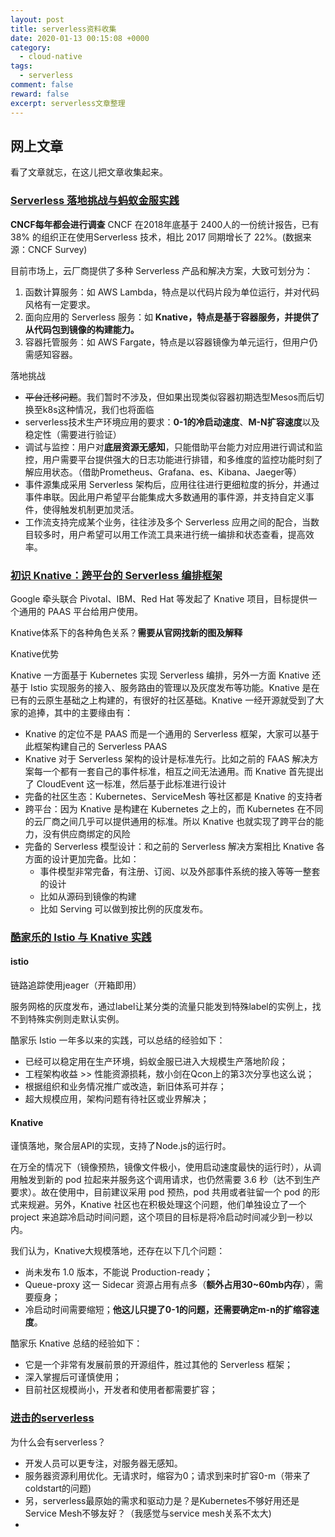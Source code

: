 ```yaml
---
layout: post
title: serverless资料收集
date: 2020-01-13 00:15:08 +0000
category:
  - cloud-native
tags:
  - serverless
comment: false
reward: false
excerpt: serverless文章整理
---
```


## 网上文章

看了文章就忘，在这儿把文章收集起来。

### [Serverless 落地挑战与蚂蚁金服实践](https://juejin.im/post/5d4bfcf0e51d4561ee1bdf37)

**CNCF每年都会进行调查**
CNCF 在2018年底基于 2400人的一份统计报告，已有 38% 的组织正在使用Serverless 技术，相比 2017 同期增长了 22%。(数据来源：CNCF Survey)

目前市场上，云厂商提供了多种 Serverless 产品和解决方案，大致可划分为：

1. 函数计算服务：如 AWS Lambda，特点是以代码片段为单位运行，并对代码风格有一定要求。
2. 面向应用的 Serverless 服务：如 **Knative，特点是基于容器服务，并提供了从代码包到镜像的构建能力。**
3. 容器托管服务：如 AWS Fargate，特点是以容器镜像为单元运行，但用户仍需感知容器。

落地挑战

- ~~平台迁移问题~~。我们暂时不涉及，但如果出现类似容器初期选型Mesos而后切换至k8s这种情况，我们也将面临
- serverless技术生产环境应用的要求：**0-1的冷启动速度**、**M-N扩容速度**以及稳定性（需要进行验证）
- 调试与监控：用户对**底层资源无感知**，只能借助平台能力对应用进行调试和监控，用户需要平台提供强大的日志功能进行排错，和多维度的监控功能时刻了解应用状态。（借助Prometheus、Grafana、es、Kibana、Jaeger等）
- 事件源集成采用 Serverless 架构后，应用往往进行更细粒度的拆分，并通过事件串联。因此用户希望平台能集成大多数通用的事件源，并支持自定义事件，使得触发机制更加灵活。
- 工作流支持完成某个业务，往往涉及多个 Serverless 应用之间的配合，当数目较多时，用户希望可以用工作流工具来进行统一编排和状态查看，提高效率。

### [初识 Knative：跨平台的 Serverless 编排框架](https://www.infoq.cn/article/rDL06CdUNEPXtPLzT-3O)

Google 牵头联合 Pivotal、IBM、Red Hat 等发起了 Knative 项目，目标提供一个通用的 PAAS 平台给用户使用。

Knative体系下的各种角色关系？**需要从官网找新的图及解释**

Knative优势

Knative 一方面基于 Kubernetes 实现 Serverless 编排，另外一方面 Knative 还基于 Istio 实现服务的接入、服务路由的管理以及灰度发布等功能。Knative 是在已有的云原生基础之上构建的，有很好的社区基础。Knative 一经开源就受到了大家的追捧，其中的主要缘由有：

- Knative 的定位不是 PAAS 而是一个通用的 Serverless 框架，大家可以基于此框架构建自己的 Serverless PAAS
- Knative 对于 Serverless 架构的设计是标准先行。比如之前的 FAAS 解决方案每一个都有一套自己的事件标准，相互之间无法通用。而 Knative 首先提出了 CloudEvent 这一标准，然后基于此标准进行设计
- 完备的社区生态：Kubernetes、ServiceMesh 等社区都是 Knative 的支持者
- 跨平台：因为 Knative 是构建在 Kubernetes 之上的，而 Kubernetes 在不同的云厂商之间几乎可以提供通用的标准。所以 Knative 也就实现了跨平台的能力，没有供应商绑定的风险
- 完备的 Serverless 模型设计：和之前的 Serverless 解决方案相比 Knative 各方面的设计更加完备。比如：
  - 事件模型非常完备，有注册、订阅、以及外部事件系统的接入等等一整套的设计
  - 比如从源码到镜像的构建
  - 比如 Serving 可以做到按比例的灰度发布。

### [酷家乐的 Istio 与 Knative 实践](https://mp.weixin.qq.com/s/LN4_lkHzGGYa3GrFa7osuQ)

#### istio

链路追踪使用jeager（开箱即用）

服务网格的灰度发布，通过label让某分类的流量只能发到特殊label的实例上，找不到特殊实例则走默认实例。

酷家乐 Istio 一年多以来的实践，可以总结的经验如下：

- 已经可以稳定用在生产环境，蚂蚁金服已进入大规模生产落地阶段；
- 工程架构收益 >> 性能资源损耗，敖小剑在Qcon上的第3次分享也这么说；
- 根据组织和业务情况推广或改造，新旧体系可并存；
- 超大规模应用，架构问题有待社区或业界解决；

#### Knative

谨慎落地，聚合层API的实现，支持了Node.js的运行时。

在万全的情况下（镜像预热，镜像文件极小，使用启动速度最快的运行时），从调用触发到新的 pod 拉起来并服务这个调用请求，也仍然需要 3.6 秒（达不到生产要求）。故在使用中，目前建议采用 pod 预热，pod 共用或者驻留一个 pod 的形式来规避。另外，Knative 社区也在积极处理这个问题，他们单独设立了一个 project 来追踪冷启动时间问题，这个项目的目标是将冷启动时间减少到一秒以内。

我们认为，Knative大规模落地，还存在以下几个问题：

- 尚未发布 1.0 版本，不能说 Production-ready；
- Queue-proxy 这一 Sidecar 资源占用有点多（**额外占用30~60mb内存**），需要瘦身；
- 冷启动时间需要缩短；**他这儿只提了0-1的问题，还需要确定m-n的扩缩容速度**。

酷家乐 Knative 总结的经验如下：

- 它是一个非常有发展前景的开源组件，胜过其他的 Serverless 框架；
- 深入掌握后可谨慎使用；
- 目前社区规模尚小，开发者和使用者都需要扩容；

### [进击的serverless](https://zhuanlan.zhihu.com/p/89480241)

为什么会有serverless？

- 开发人员可以更专注，对服务器无感知。
- 服务器资源利用优化。无请求时，缩容为0；请求到来时扩容0-m（带来了coldstart的问题)
- 另，serverless最原始的需求和驱动力是？是Kubernetes不够好用还是Service Mesh不够友好？（我感觉与service mesh关系不太大)
- 